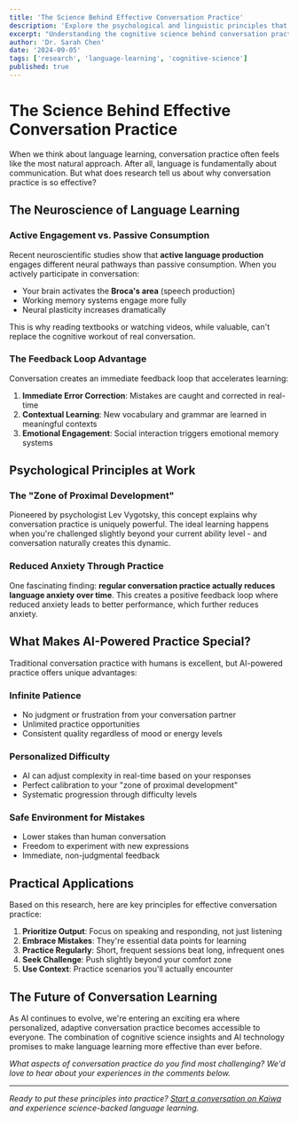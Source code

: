 ```yaml
---
title: 'The Science Behind Effective Conversation Practice'
description: 'Explore the psychological and linguistic principles that make conversation practice truly effective for language learning.'
excerpt: "Understanding the cognitive science behind conversation practice can dramatically improve your language learning outcomes. Let's explore what research tells us."
author: 'Dr. Sarah Chen'
date: '2024-09-05'
tags: ['research', 'language-learning', 'cognitive-science']
published: true
---
```


# The Science Behind Effective Conversation Practice

When we think about language learning, conversation practice often feels like the most natural approach. After all, language is fundamentally about communication. But what does research tell us about why conversation practice is so effective?

## The Neuroscience of Language Learning

### Active Engagement vs. Passive Consumption

Recent neuroscientific studies show that **active language production** engages different neural pathways than passive consumption. When you actively participate in conversation:

- Your brain activates the **Broca's area** (speech production)
- Working memory systems engage more fully
- Neural plasticity increases dramatically

This is why reading textbooks or watching videos, while valuable, can't replace the cognitive workout of real conversation.

### The Feedback Loop Advantage

Conversation creates an immediate feedback loop that accelerates learning:

1. **Immediate Error Correction**: Mistakes are caught and corrected in real-time
2. **Contextual Learning**: New vocabulary and grammar are learned in meaningful contexts
3. **Emotional Engagement**: Social interaction triggers emotional memory systems

## Psychological Principles at Work

### The "Zone of Proximal Development"

Pioneered by psychologist Lev Vygotsky, this concept explains why conversation practice is uniquely powerful. The ideal learning happens when you're challenged slightly beyond your current ability level - and conversation naturally creates this dynamic.

### Reduced Anxiety Through Practice

One fascinating finding: **regular conversation practice actually reduces language anxiety over time**. This creates a positive feedback loop where reduced anxiety leads to better performance, which further reduces anxiety.

## What Makes AI-Powered Practice Special?

Traditional conversation practice with humans is excellent, but AI-powered practice offers unique advantages:

### Infinite Patience

- No judgment or frustration from your conversation partner
- Unlimited practice opportunities
- Consistent quality regardless of mood or energy levels

### Personalized Difficulty

- AI can adjust complexity in real-time based on your responses
- Perfect calibration to your "zone of proximal development"
- Systematic progression through difficulty levels

### Safe Environment for Mistakes

- Lower stakes than human conversation
- Freedom to experiment with new expressions
- Immediate, non-judgmental feedback

## Practical Applications

Based on this research, here are key principles for effective conversation practice:

1. **Prioritize Output**: Focus on speaking and responding, not just listening
2. **Embrace Mistakes**: They're essential data points for learning
3. **Practice Regularly**: Short, frequent sessions beat long, infrequent ones
4. **Seek Challenge**: Push slightly beyond your comfort zone
5. **Use Context**: Practice scenarios you'll actually encounter

## The Future of Conversation Learning

As AI continues to evolve, we're entering an exciting era where personalized, adaptive conversation practice becomes accessible to everyone. The combination of cognitive science insights and AI technology promises to make language learning more effective than ever before.

_What aspects of conversation practice do you find most challenging? We'd love to hear about your experiences in the comments below._

---

_Ready to put these principles into practice? [Start a conversation on Kaiwa](/) and experience science-backed language learning._
